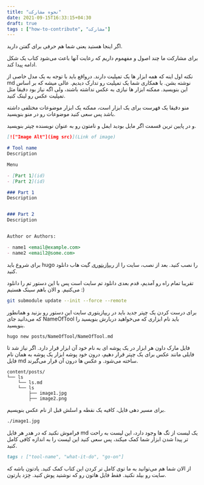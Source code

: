 ```yaml
---
title: "نحوه مشارکت"
date: 2021-09-15T16:33:15+04:30
draft: true
tags : ["how-to-contribute", "مشارکت"]
---
```


اگر اینجا هستید یعنی شما هم حرفی برای گفتن دارید.

برای مشارکت ما چند اصول و مفهموم داریم که رعایت آنها باعث می‌شود کتاب یک شکل ادامه پیدا کند.

نکته اول اینه که همه ابزار ها یک تمپلیت دارند. درواقع باید با توجه به یک مدل خاصی از
md
نوشته بشن. با
همکاری شما یک تمپلیت رو تدارک دیدیم. عالی میشه که بر اساس این بنویسید.
ممکنه ابزار ها نیازی به عکس نداشته باشند، ولی اگه نیاز بود دقیقا مثل تمپلیت عکس رو لینک کنید.

منو دقیقا یک فهرست برای یک ابزار است، ممکنه یک ابزار موضوعات مختلفی داشته باشد پس سعی کنید موضوعات رو در 
منو بنویسید.

و در پایین ترین قسمت اگر مایل بودید ایمل و نامتون رو به عنوان نویسنده چپتر بنویسید.

```md
[!["Image Alt"](img src)](Link of image)

# Tool name
Description

Menu

- [Part 1](id)
- [Part 2](id)

### Part 1
Description


### Part 2
Description


Author or Authors:

- name1 <email@example.com>
- name2 <email2@some.com>
```

برای شروع باید
hugo
را نصب کنید. بعد از نصب، سایت را از
[ریپازیتوری](https://github.com/bit-orbit/the-secret-bit.git)
گیت هاب دانلود کنید.

تقریبا تمام راه رو آمدیم، قدم بعدی دانلود تم سایت است پس با این دستور تم را دانلود می‌کنیم. و الان باهم سینک هستیم :)
```bash
git submodule update --init --force --remote
```

برای درست کردن یک چپتر جدید باید در ریپازیتوری سایت این دستور رو بزنید و
همانطور که می‌دانید جای
NameOfTool
باید نام ابزاری که می‌خواهید دربارش بنویسید را بنویسید.
```bash
hugo new posts/NameOfTool/NameOfTool.md
```
فایل مارک داون هر ابزار در یک پوشه ای به نام خود آن ابزار قرار دارد.
اگر نیاز شد تا فایلی مانند عکس برای یک چپتر قرار دهیم، درون خود پوشه ابزار یک پوشه به همان نام فایل
md
ساخته
می‌شود. و عکس ها درون آن قرار می‌گیرند.

```
content/posts/
└── ls
    └── ls.md
    └── ls
        ├── image1.jpg
        ├── image2.png
```

برای مسیر دهی فایل، کافیه یک نقطه و اسلش قبل از نام عکس بنویسیم.
```bash
./image1.jpg
```

فراموش نکنید که در هدر هر فایل
md
یک لیست از تگ ها وجود دارد، این لیست به راحت تر پیدا شدن ابزار شما کمک میکند، پس سعی کنید این لیست را به اندازه کافی کامل کنید.

```md
tags : ["tool-name", "what-it-do", "go-on"]
```

از الان شما هم می‌توانید به ما توی کامل تر کردن این کتاب کمک کنید. یادتون باشه که سایت رو بیلد نکنید. فقط فایل هاتون رو که نوشتید پوش کنید. خِرَد یارتون.